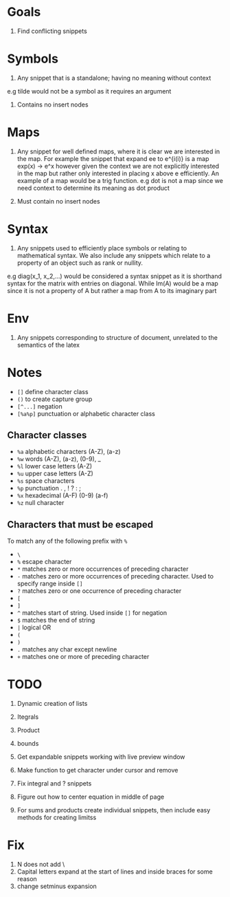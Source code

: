 # Goals
1. Find conflicting snippets

# Symbols
1. Any snippet that is a standalone; having no meaning without context

e.g tilde would not be a symbol as it requires an argument
1. Contains no insert nodes

# Maps
1. Any snippet for well defined maps, where it is clear we are interested in the map. For example the snippet that expand ee to e^{i(i)} is a map exp(x) -> e^x
however given the context we are not explicitly interested in the map but rather only interested in placing x above e efficiently. An example of a map would be a trig function.
e.g dot is not a map since we need context to determine its meaning as dot product

1. Must contain no insert nodes

# Syntax
1. Any snippets used to efficiently place symbols or relating to mathematical syntax. We also include any snippets which 
relate to a property of an object such as rank or nullity.

e.g diag(x_1, x_2,...) would be considered a syntax snippet as it is shorthand syntax for
the matrix with entries on diagonal. While Im(A) would be a map since it is not a property of A but rather a map from A
to its imaginary part

# Env
1. Any snippets corresponding to structure of document, unrelated to the semantics of the latex


# Notes
* `[]` define character class
* `()` to create capture group
* `[^...]` negation
* `[%a%p]` punctuation or alphabetic character class

## Character classes
* `%a` alphabetic characters (A-Z), (a-z)
* `%w` words (A-Z), (a-z), (0-9), _
* `%l` lower case letters (A-Z)
* `%u` upper case letters (A-Z)
* `%s` space characters
* `%p` punctuation . , ! ? : ;
* `%x` hexadecimal (A-F) (0-9) (a-f)
* `%z` null character

## Characters that must be escaped
To match any of the following prefix with `%`
* `\` 
* `%` escape character
* `*` matches zero or more occurrences of preceding character
* `-` matches zero or more occurrences of preceding character.
      Used to specify range inside `[]`
* `?` matches zero or one occurrence of preceding character
* `[`
* `]` 
* `^` matches start of string. Used inside `[]` for negation
* `$` matches the end of string
* `|` logical OR
* `(`
* `)`
* `.` matches any char except newline
* `+` matches one or more of preceding character



# TODO
1. Dynamic creation of lists
1. Itegrals
1. Product
1. bounds
1. Get expandable snippets working with live preview window

1. Make function to get character under cursor and remove
1. Fix integral and ? snippets


1. Figure out how to center equation in middle of page
1. For sums and products create individual snippets, then include easy methods for creating limitss


# Fix 
1. N does not add \\
1. Capital letters expand at the start of lines and inside braces for
some reason
1. change setminus expansion

